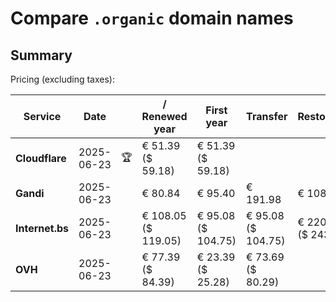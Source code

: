 # Compare `.organic` domain names

## Summary

Pricing (excluding taxes):

| Service | Date |  | / Renewed year | First year | Transfer | Restoration |
|--|--|--|--|--|--|--|
| **Cloudflare** | 2025-06-23 | 🏆 | € 51.39<br>($ 59.18) | € 51.39<br>($ 59.18) |  |  |
| **Gandi** | 2025-06-23 |  | € 80.84 | € 95.40 | € 191.98 | € 108.01 |
| **Internet.bs** | 2025-06-23 |  | € 108.05<br>($ 119.05) | € 95.08<br>($ 104.75) | € 95.08<br>($ 104.75) | € 220.79<br>($ 243.25) |
| **OVH** | 2025-06-23 |  | € 77.39<br>($ 84.39) | € 23.39<br>($ 25.28) | € 73.69<br>($ 80.29) |  |
